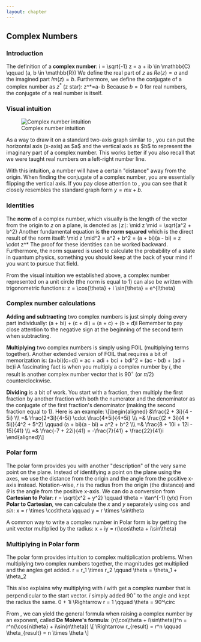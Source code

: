 ```yaml
---
layout: chapter
---
```

## Complex Numbers
### Introduction
The definition of a **complex number**:
<eq> i = \sqrt{-1} </eq>
<eq id="eq-m1">
    z = a + ib \in \mathbb{C}
    \qquad (a, b \in \mathbb{R})
</eq>
We define the real part of $z$ as $Re(z)=a$ and the imagined part $Im(z)=b$. Furthermore, we define the conjugate of a complex number as $z^*$ (z star):
<eq> z^*=a-ib </eq>
Because $b=0$ for real numbers, the conjugate of a real number is itself.

### Visual intuition
<figure>
    <img src="{{ site.url }}/figures/m/9.png" alt="Complex number intuition">
    <figcaption>Complex number intuition</figcaption>
</figure>
As a way to draw it on a standard two-axis graph similar to <a href="#fig-m9"></a>, you can put the horizontal axis (x-axis) as $a$ and the vertical axis as $b$ to represent the imaginary part of a complex number. This works better if you also recall that we were taught real numbers on a left-right number line.

With this intuition, a number will have a certain "distance" away from the origin. When finding the conjugate of a complex number, you are essentially flipping the vertical axis. If you pay close attention to <a href="#eq-m1"></a>, you can see that it closely resembles the standard graph form $y=mx+b$.

### Identities
The **norm** of a complex number, which visually is the length of the vector from the origin to $z$ on a plane, is denoted as $\mid z \mid$:
<eq>
    \mid z \mid
    = \sqrt{a^2 + b^2}
</eq>
Another fundamental equation is **the norm squared** which is the direct result of the norm itself:
<eq>
    \mid z \mid^2
    = a^2 + b^2
    = (a + bi)(a - bi)
    = z \cdot z^*
</eq>
The proof for these identities can be worked backward. Furthermore, the norm squared is used to calculate the probability of a state in quantum physics, something you should keep at the back of your mind if you want to pursue that field.

From the visual intuition we established above, a complex number represented on a unit circle (the norm is equal to 1) can also be written with trigonometric functions:
<eq>
    z
    = \cos{\theta} + i \sin{\theta}
    = e^{i\theta}
</eq>

### Complex number calculations
**Adding and subtracting** two complex numbers is just simply doing every part individually:
<eq> (a + bi) + (c + di) = (a + c) + (b + d)i </eq>
Remember to pay close attention to the negative sign at the beginning of the second term when subtracting.

**Multiplying** two complex numbers is simply using FOIL (multiplying terms together). Another extended version of FOIL that requires a bit of memorization is:
<eq>
    (a+bi)(c+di)
    = ac + adi + bci + bdi^2
    = (ac - bd) + (ad + bc)i
</eq>
A fascinating fact is when you multiply a complex number by $i$, the result is another complex number vector that is $90^\circ$ (or $\pi/2$) counterclockwise.

**Dividing** is a bit of work. You start with a fraction, then multiply the first fraction by another fraction with both the numerator and the denominator as the conjugate of the first fraction's denominator (making the second fraction equal to 1). Here is an example:
\\[\begin{aligned}
    &\frac{2 + 3i}{4 - 5i} \\\\\\
    =& \frac{2+3i}{4-5i} \cdot \frac{4+5i}{4+5i} \\\\\\
    =& \frac{(2 + 3i)(4 + 5i)}{4^2 + 5^2} \qquad (a + bi)(a - bi) = a^2 + b^2 \\\\\\
    =& \frac{8 + 10i + 12i - 15}{41} \\\\\\
    =& \frac{-7 + 22i}{41}
    = -\frac{7}{41} + \frac{22}{41}i
\end{aligned}\\]

### Polar form
The polar form provides you with another "description" of the very same point on the plane. Instead of identifying a point on the plane using the axes, we use the distance from the origin and the angle from the positive x-axis instead. Notation-wise, $r$ is the radius from the origin (the distance) and $\theta$ is the angle from the positive x-axis. We can do a conversion from **Cartesian to Polar**:
<eq>
    r = \sqrt{x^2 + y^2}
    \qquad
    \theta = \tan^{-1} (y/x)
</eq>
From **Polar to Cartesian**, we can calculate the $x$ and $y$ separately using $\cos$ and $sin$:
<eq>
    x = r \times \cos\theta
    \qquad
    y = r \times \sin\theta
</eq>

A common way to write a complex number in Polar form is by getting the unit vector multiplied by the radius:
<eq> x + iy = r(\cos\theta + i\sin\theta) </eq>

### Multiplying in Polar form
The polar form provides intuition to complex multiplication problems. When multiplying two complex numbers together, the magnitudes get multiplied and the angles get added.
<eq id="eq-m2">
    r = r_1 \times r_2
    \qquad
    \theta = \theta_1 + \theta_2
</eq>


This also explains why multiplying with $i$ with get a complex number that is perpendicular to the start vector. $i$ simply added $90^\circ$ to the angle and kept the radius the same.
<eq> 0 + 1i \Rightarrow r = 1 \qquad \theta = 90^\circ </eq>

From <a href="#eq-m2"></a>, we can yield the general formula when raising  a complex number by an exponent, called **De Moivre's formula**:
<eq>
    (r(\cos\theta + i\sin\theta))^n
    = r^n(\cos{n\theta} + i\sin{n\theta})
</eq>
\\[ \Rightarrow r_{result} = r^n \qquad \theta_{result} = n \times \theta \\]